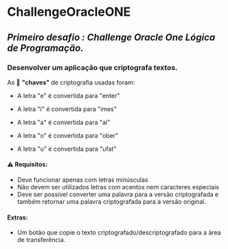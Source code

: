 # **ChallengeOracleONE**

## ***Primeiro desafio : Challenge Oracle One Lógica de Programação.***


### Desenvolver um aplicação que criptografa textos.


As 🔐 **"chaves"** de criptografia usadas foram:


- A letra "e" é convertida para "enter"

- A letra "i" é convertida para "imes"

- A letra "a" é convertida para "ai"

- A letra "o" é convertida para "ober"

- A letra "u" é convertida para "ufat"

#### ⚠️ Requisitos:
- Deve funcionar apenas com letras minúsculas
- Não devem ser utilizados letras com acentos nem caracteres especiais
- Deve ser possível converter uma palavra para a versão criptografada e também retornar uma palavra criptografada para a versão original.

#### Extras:
- Um botão que copie o texto criptografado/descriptografado para a área de transferência.


